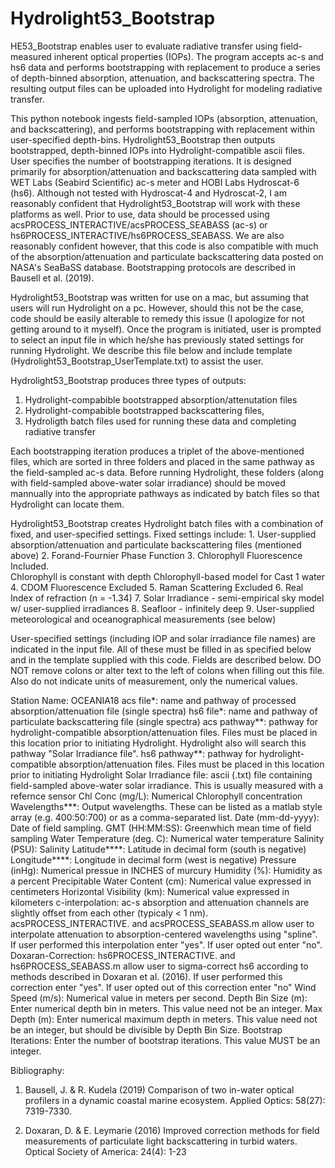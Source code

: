 # Hydrolight53_Bootstrap
HE53_Bootstrap enables user to evaluate radiative transfer using field-measured inherent optical properties (IOPs).  The program accepts ac-s and hs6 data and performs bootstrapping with replacement to produce a series of depth-binned absorption, attenuation, and backscattering spectra. The resulting output files can be uploaded into Hydrolight for modeling radiative transfer.

This python notebook ingests field-sampled IOPs (absorption, attenuation, and backscattering), and performs bootstrapping with replacement within user-specified depth-bins. Hydrolight53_Bootstrap then outputs bootstrapped, depth-binned IOPs into Hydrolight-compatible ascii files. User specifies the number of bootstrapping iterations. It is designed primarily for absorption/attenuation and backscattering data sampled with WET Labs (Seabird Scientific) ac-s meter and HOBI Labs Hydroscat-6 (hs6). Although not tested with Hydroscat-4 and Hydroscat-2, I am reasonably confident that Hydrolight53_Bootstrap will work with these platforms as well. Prior to use, data should be processed using acsPROCESS_INTERACTIVE/acsPROCESS_SEABASS (ac-s) or hs6PROCESS_INTERACTIVE/hs6PROCESS_SEABASS. We are also reasonably confident however, that this code is also compatible with much of the absorption/attenuation and particulate backscattering data posted on NASA's SeaBaSS database. Bootstrapping protocols are described in Bausell et al. (2019).

Hydrolight53_Bootstrap was written for use on a mac, but assuming that users will run Hydrolight on a pc. However, should this not be the case, code should be easily alterable to remedy this issue (I apologize for not getting around to it myself). Once the program is initiated, user is prompted to select an input file in which he/she has previously stated settings for running Hydrolight. We describe this file below and include template (Hydrolight53_Bootstrap_UserTemplate.txt) to assist the user.

Hydrolight53_Bootstrap produces three types of outputs: 
  1. Hydrolight-compabible bootstrapped absorption/attenutation files
  2. Hydrolight-compabible bootstrapped backscattering files, 
  3. Hydroligth batch files used for running these data and completing radiative transfer
  
Each bootstrapping iteration produces a triplet of the above-mentioned files, which are sorted in three folders and placed in the same pathway as the field-sampled ac-s data. Before running Hydrolight, these folders (along with field-sampled above-water solar irradiance) should be moved mannually into the appropriate pathways as indicated by batch files so that Hydrolight can locate them. 

Hydrolight53_Bootstrap creates Hydrolight batch files with a combination of fixed, and user-specified settings. 
Fixed settings include:
	1. User-supplied absorption/attenuation and particulate backscattering files (mentioned above)
	2. Forand-Fournier Phase Function
	3. Chlorophyll Fluorescence Included.  
		Chlorophyll is constant with depth
		Chlorophyll-based model for Cast 1 water
	4. CDOM Fluorescence Excluded
	5. Raman Scattering Excluded
	6. Real Index of refraction (n = -1.34)
	7. Solar Irradiance - semi-empirical sky model w/ user-supplied irradiances
	8. Seafloor - infinitely deep
	9. User-supplied meteorological and oceanographical measurements (see below)

User-specified settings (including IOP and solar irradiance file names) are indicated in the input file. All of these must be filled in as specified below and in the template supplied with this code. Fields are described below. DO NOT remove colons or alter text to the left of colons when filling out this file. Also do not indicate units of measurement, only the numerical values.

Station Name: OCEANIA18
acs file*: name and pathway of processed absorption/attenuation file (single spectra)
hs6 file*: name and pathway of particulate backscattering file (single spectra)
acs pathway**:  pathway for hydrolight-compatible absorption/attenuation files. Files must be placed in this location prior to initiating Hydrolight. Hydrolight also will search this pathway "Solar Irradiance file".
hs6 pathway**:  pathway for hydrolight-compatible absorption/attenuation files. Files must be placed in this location prior to initiating Hydrolight
Solar Irradiance file: ascii (.txt) file containing field-sampled above-water solar irradiance. This is usually measured with a refernce sensor
Chl Conc (mg/L): Numerical Chlorophyll concentration
Wavelengths***: Output wavelengths. These can be listed as a matlab style array (e.g. 400:50:700) or as a comma-separated list.
Date (mm-dd-yyyy): Date of field sampling. 
GMT (HH:MM:SS): Greenwhich mean time of field sampling
Water Temperature (deg. C): Numerical water temperature
Salinity (PSU): Salinity
Latitude****: Latitude in decimal form (south is negative)
Longitude****: Longitude in decimal form (west is negative)
Pressure (inHg): Numerical pressue in INCHES of murcury
Humidity (%): Humidity as a percent
Precipitable Water Content (cm): Numerical value expressed in centimeters
Horizontal Visibility (km): Numerical value expressed in kilometers
c-interpolation: ac-s absorption and attenuation channels are slightly offset from each other (typicaly < 1 nm). acsPROCESS_INTERACTIVE. and acsPROCESS_SEABASS.m allow user to interpolate attenuation to absorption-centered wavelengths using "spline". If user performed this interpolation enter "yes". If user opted out enter "no".
Doxaran-Correction: hs6PROCESS_INTERACTIVE. and hs6PROCESS_SEABASS.m allow user to sigma-correct hs6 according to methods described in Doxaran et al. (2016). If user performed this correction enter "yes". If user opted out of this correction enter "no"
Wind Speed (m/s): Numerical value in meters per second.
Depth Bin Size (m): Enter numerical depth bin in meters. This value need not be an integer.
Max Depth (m): Enter numerical maximum depth in meters. This value need not be an integer, but should be divisible by Depth Bin Size.
Bootstrap Iterations: Enter the number of bootstrap iterations. This value MUST be an integer.

Bibliography:

1. Bausell, J. & R. Kudela (2019) Comparison of two in-water optical profilers in a dynamic coastal marine ecosystem. Applied Optics: 58(27): 7319-7330.

2. Doxaran, D. & E. Leymarie (2016) Improved correction methods for field measurements of particulate light backscattering in turbid waters. Optical Society of America: 24(4): 1-23
